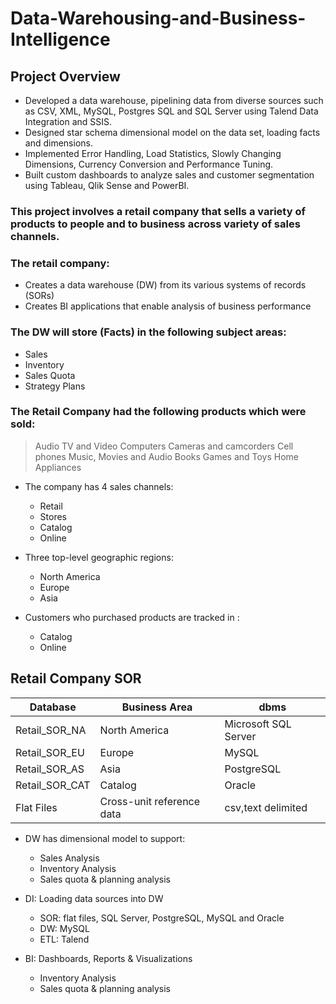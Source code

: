 # Data-Warehousing-and-Business-Intelligence

## Project Overview
*	Developed a data warehouse, pipelining data from diverse sources such as CSV, XML, MySQL, Postgres SQL and SQL Server using Talend Data Integration and SSIS. 
*	Designed star schema dimensional model on the data set, loading facts and dimensions. 
*	Implemented Error Handling, Load Statistics, Slowly Changing Dimensions, Currency Conversion and Performance Tuning. 
*	Built custom dashboards to analyze sales and customer segmentation using Tableau, Qlik Sense and PowerBI.


### This project involves a retail company that sells a variety of products to people and to business across variety of sales channels. 
### The retail company: 
* Creates a data warehouse (DW) from its various systems of records (SORs)
* Creates BI applications that enable analysis of business performance 

### The DW will store (Facts) in the following subject areas: 

* Sales 
* Inventory 
* Sales Quota
* Strategy Plans 

### The Retail Company had the following products which were sold: 

> Audio
> TV and Video
> Computers
> Cameras and camcorders
> Cell phones
> Music, Movies and Audio Books 
> Games and Toys 
> Home Appliances 

* The company has 4 sales channels: 
  * Retail
  * Stores
  * Catalog
  * Online
  
* Three top-level geographic regions: 
  * North America 
  * Europe
  * Asia 
  
* Customers who purchased products are tracked in : 
  * Catalog
  * Online 
  
## Retail Company SOR  
  
 |Database   |Business Area  | dbms    |
 |-----------|---------------|---------|
 |Retail_SOR_NA   |North America |Microsoft SQL Server   |
 |Retail_SOR_EU   |Europe  |MySQL    |
 |Retail_SOR_AS   |Asia |PostgreSQL   |
 |Retail_SOR_CAT  |Catalog |Oracle  |
 |Flat Files |Cross-unit reference data |csv,text delimited  |
 
* DW has dimensional model to support: 
  * Sales Analysis 
  * Inventory Analysis 
  * Sales quota & planning analysis 

* DI: Loading data sources into DW 
  * SOR: flat files, SQL Server, PostgreSQL, MySQL and Oracle 
  * DW: MySQL
  * ETL: Talend 
  
* BI: Dashboards, Reports & Visualizations 
  * Inventory Analysis 
  * Sales quota & planning analysis 
 


